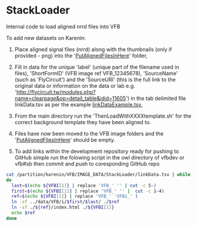# StackLoader
Internal code to load aligned nrrd files into VFB

To add new datasets on Karenin:

1) Place aligned signal files (nrrd) along with the thumbnails (only if provided - png) into the '[PutAlignedFilesInHere](PutAlignedFilesInHere/)' folder,

2) Fill in data for the unique 'label' (unique part of the filename used in files), 'ShortFormID' (VFB image ref VFB_12345678), 'SourceName' (such as 'FlyCircuit') and the 'SourceURI' (this is the full link to the original data or information on the data or lab e.g. 'http://flycircuit.tw/modules.php?name=clearpage&op=detail_table&idid=11605') in the tab delimited file linkData.tsv as per the example [linkDataExample.tsv](linkDataExample.tsv),

3) From the main directory run the 'ThenLoadWithXXXXtemplate.sh' for the correct background template they have been aligned to.

4) Files have now been moved to the VFB image folders and the '[PutAlignedFilesInHere](PutAlignedFilesInHere/)' should be empty.

5) To add links within the development repository ready for pushing to GitHub simple run the folowing script in the owl directory of vfbdev or vfb#sb then commit and push to coresponding GitHub repo

```bash
cat /partition/karenin/VFB/IMAGE_DATA/StackLoader/linkData.tsv | while IFS=$'\t' read -ra VFBI
do 
  last=$(echo ${VFBI[1]} | replace 'VFB_' '' | cut -c 5-)
  first=$(echo ${VFBI[1]} | replace 'VFB_' '' |  cut -c 1-4) 
  ref=$(echo ${VFBI[1]} | replace 'VFB_' 'VFBi_' ) 
  ln -sf ../data/VFB/i/$first/$last/ ./$ref
  ln -sf ./${ref}/index.html ./${VFBI[1]}
  echo $ref
done
```
